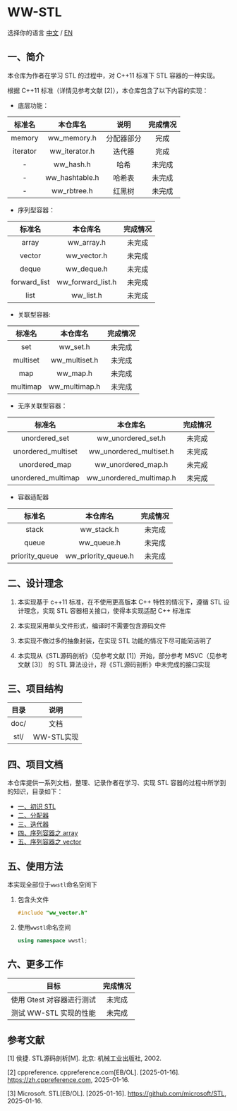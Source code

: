# WW-STL

选择你的语言 [中文](.) / [EN](./doc/i18n/README_EN.md)

## 一、简介

本仓库为作者在学习 STL 的过程中，对 C++11 标准下 STL 容器的一种实现。

根据 C++11 标准（详情见参考文献 [2]），本仓库包含了以下内容的实现：

+ 底层功能：

| 标准名 | 本仓库名 | 说明 | 完成情况 |
| :---: | :---: | :---: | :---: |
| memory | ww_memory.h | 分配器部分 | 完成 |
| iterator | ww_iterator.h | 迭代器 | 完成 |
| - | ww_hash.h | 哈希 | 未完成 |
| - | ww_hashtable.h | 哈希表 | 未完成 |
| - | ww_rbtree.h | 红黑树 | 未完成 |

+ 序列型容器：

| 标准名 | 本仓库名 | 完成情况 |
| :---: | :---: | :---: |
| array | ww_array.h | 未完成 |
| vector | ww_vector.h | 未完成 |
| deque | ww_deque.h | 未完成 |
| forward_list | ww_forward_list.h | 未完成 |
| list | ww_list.h | 未完成 |

+ 关联型容器:

| 标准名 | 本仓库名 | 完成情况 |
| :---: | :---: | :---: |
| set | ww_set.h | 未完成 |
| multiset | ww_multiset.h | 未完成 |
| map | ww_map.h | 未完成 |
| multimap | ww_multimap.h | 未完成 |

+ 无序关联型容器：

| 标准名 | 本仓库名 | 完成情况 |
| :---: | :---: | :---: |
| unordered_set | ww_unordered_set.h | 未完成 |
| unordered_multiset | ww_unordered_multiset.h | 未完成 |
| unordered_map | ww_unordered_map.h | 未完成 |
| unordered_multimap | ww_unordered_multimap.h | 未完成 |

+ 容器适配器

| 标准名 | 本仓库名 | 完成情况 |
| :---: | :---: | :---: |
| stack | ww_stack.h | 未完成 |
| queue | ww_queue.h | 未完成 |
| priority_queue | ww_priority_queue.h | 未完成 |

## 二、设计理念

1. 本实现基于 c++11 标准，在不使用更高版本 C++ 特性的情况下，遵循 STL 设计理念，实现 STL 容器相关接口，使得本实现适配 C++ 标准库

2. 本实现采用单头文件形式，编译时不需要包含源码文件

3. 本实现不做过多的抽象封装，在实现 STL 功能的情况下尽可能简洁明了

4. 本实现从《STL源码剖析》（见参考文献 [1]）开始，部分参考 MSVC（见参考文献 [3]） 的 STL 算法设计，将《STL源码剖析》中未完成的接口实现

## 三、项目结构

| 目录 | 说明 |
| :---: | :---: |
| doc/ | 文档 |
| stl/ | WW-STL实现 |

## 四、项目文档

本仓库提供一系列文档，整理、记录作者在学习、实现 STL 容器的过程中所学到的知识，目录如下：

+ [一、初识 STL](./doc/一、初识%20STL.md)
+ [二、分配器](./doc/二、分配器.md)
+ [三、迭代器](./doc/三、迭代器.md)
+ [四、序列容器之 array](./doc/四、序列容器之%20array.md)
+ [五、序列容器之 vector](./doc/五、序列容器之%20vector.md)

## 五、使用方法

本实现全部位于`wwstl`命名空间下

1. 包含头文件

    ```c++
    #include "ww_vector.h"
    ```

2. 使用`wwstl`命名空间

    ```c++
    using namespace wwstl;
    ```

## 六、更多工作

| 目标 | 完成情况 |
| :---: | :---: |
| 使用 Gtest 对容器进行测试 | 未完成 |
| 测试 WW-STL 实现的性能 | 未完成 |

## 参考文献

[1] 侯捷. STL源码剖析[M]. 北京: 机械工业出版社, 2002.

[2] cppreference. cppreference.com[EB/OL]. [2025-01-16]. <https://zh.cppreference.com>, 2025-01-16.

[3] Microsoft. STL[EB/OL]. [2025-01-16]. <https://github.com/microsoft/STL>, 2025-01-16.
